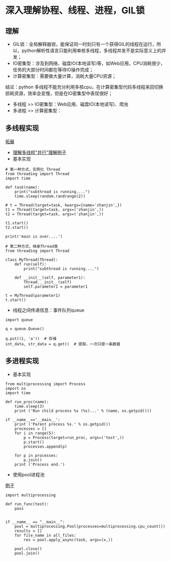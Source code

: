 # 深入理解协程、线程、进程，GIL锁

## 理解
+ GIL锁：全局解释器锁，能保证同一时刻只有一个获得GIL的线程在运行，所以，python解析性语言只能利用单核多线程，多线程并发不是实际意义上的并发；
+ IO密集型：涉及到网络、磁盘IO(本地读写)等，如Web应用，CPU消耗很少，任务的大部分时间都在等待IO操作完成；
+ 计算密集型：需要做大量计算，消耗大量CPU资源；


结论：python 多线程不能充分利用多核cpu，在计算密集型代码多线程来回切换损耗资源，效率会变慢，但是在IO密集型中表现很好；

+ 多线程 >> IO密集型：Web应用、磁盘IO(本地读写)、爬虫
+ 多进程 >> 计算密集型：

## 多线程实现
[拓展](https://www.imooc.com/article/16198)
+ [理解多线程"并行"理解例子](./eventengine.py)
+ 基本实现
``` 
# 第一种方式，实例化 Thread
from threading import Thread
import time

def task(name):
    print("subthread is running....")
    time.sleep(random.randrange(2))

# t = Thread(target=task, kwargs={name='zhanjin',})
t1 = Thread(target=task, args=('zhanjin',))
t2 = Thread(target=task, args=('zhanjin',))

t1.start()
t2.start()

print('main is over....')

# 第二种方式，继承Thread类
from threading import Thread

class MyThread(Thread):
    def run(self):
        print("subthread is running....")

    def __init__(self, parameter1):
        Thread.__init__(self)
        self.parameter1 = parameter1

t = MyThread(parameter1)
t.start()
```

+ 线程之间传递信息：事件队列queue
``` 
import queue

q = queue.Queue()

q.put((1, 'a'))  # 存储
int_data, str_data = q.get()  # 提取，一次只提一条数据

```

## 多进程实现
+ 基本实现
``` 
from multiprocessing import Process
import os
import time

def run_proc(name):
    time.sleep(3)
    print ('Run child process %s (%s)...' % (name, os.getpid()))

if __name__=='__main__':
    print ('Parent process %s.' % os.getpid())
    processes = []
    for i in range(5):
        p = Process(target=run_proc, args=('test',))
        p.start()
        processes.append(p)

    for p in processes:
        p.join()
    print ('Process end.')
```

+ 使用pool进程池

[例子](./progress.py)
``` 
import multiprocessing

def run_func(test):
    pass


if __name__ == "__main__":
    pool = multiprocessing.Pool(processes=multiprocessing.cpu_count())
    results = []
    for file_name in all_files:
        res = pool.apply_async(task, args=(x,))

    pool.close()
    pool.join()
```

